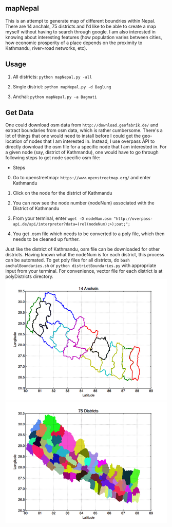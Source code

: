 ## mapNepal
This is an attempt to generate map of different boundries within Nepal. There are 14 anchals, 75 districts and I'd like to be able to create a map myself without having to search through google. I am also interested in knowing about interesting features (how population varies between cities, how economic prosperity of a place depends on the proximity to Kathmandu, river+road networks, etc).

## Usage
1. All districts: `python mapNepal.py -all`

2. Single district: `python mapNepal.py -d Baglung`

3. Anchal: `python mapNepal.py -a Bagmati`


## Get Data
One could download osm data from `http://download.geofabrik.de/` and extract boundaries from osm data, which is rather cumbersome. There's a lot of things that one would need to install before I could get the geo-location of nodes that I am interested in. Instead, I use overpass API to directly download the osm file for a specific node that I am interested in. For a given node (say, district of Kathmandu), one would have to go through following steps to get node specific osm file:

* Steps

0. Go to openstreetmap: `https://www.openstreetmap.org/` and enter Kathmandu

1. Click on the node for the district of Kathmandu

3. You can now see the node number (nodeNum) associated with the District of Kathmandu

4. From your terminal, enter `wget -O nodeNum.osm "http://overpass-api.de/api/interpreter?data=(rel(nodeNum);>);out;";`

5. You get .osm file which needs to be converted to a poly file, which then needs to be cleaned up further.

Just like the district of Kathmandu, osm file can be downloaded for other districts. Having known what the nodeNum is for each district, this process can be automated. To get poly files for all districts, do `bash anchalBoundaries.sh` or `python districtBoundaries.py` with appropriate input from your terminal. For convenience, vector file for each district is at polyDistricts directory. 
![](./plots/14Anchals.gif)
![](./plots/75districts.gif)
